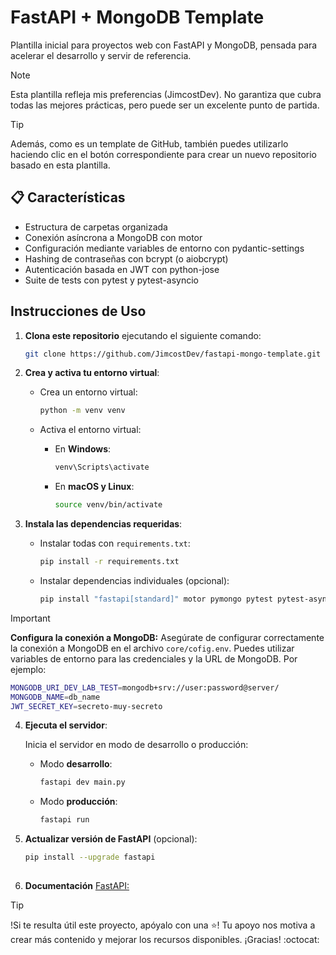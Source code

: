 # FastAPI + MongoDB Template
Plantilla inicial para proyectos web con FastAPI y MongoDB, pensada para acelerar el desarrollo y servir de referencia. 

> [!NOTE]
> Esta plantilla refleja mis preferencias (JimcostDev). No garantiza que cubra todas las mejores prácticas, pero puede ser un excelente punto de partida.

> [!TIP]
> Además, como es un template de GitHub, también puedes utilizarlo haciendo clic en el botón correspondiente para crear un nuevo repositorio basado en esta plantilla.

## 📋 Características
- Estructura de carpetas organizada
- Conexión asíncrona a MongoDB con motor
- Configuración mediante variables de entorno con pydantic-settings
- Hashing de contraseñas con bcrypt (o aiobcrypt)
- Autenticación basada en JWT con python-jose
- Suite de tests con pytest y pytest-asyncio

## Instrucciones de Uso

1. **Clona este repositorio** ejecutando el siguiente comando:

    ```bash
    git clone https://github.com/JimcostDev/fastapi-mongo-template.git
    ```

2. **Crea y activa tu entorno virtual**:

    - Crea un entorno virtual:

        ```bash
        python -m venv venv
        ```

    - Activa el entorno virtual:

        - En **Windows**:

            ```bash
            venv\Scripts\activate
            ```

        - En **macOS y Linux**:

            ```bash
            source venv/bin/activate
            ```

3. **Instala las dependencias requeridas**:
    - Instalar todas con `requirements.txt`:
        ```bash
        pip install -r requirements.txt
        ```
    - Instalar dependencias individuales (opcional):
        ```bash
        pip install "fastapi[standard]" motor pymongo pytest pytest-asyncio pydantic-settings aiobcrypt python-jose
        ```

> [!IMPORTANT]
> **Configura la conexión a MongoDB:**
> Asegúrate de configurar correctamente la conexión a MongoDB en el archivo `core/cofig.env`. Puedes utilizar variables de entorno para las credenciales y la URL de MongoDB. Por ejemplo:

```sh
MONGODB_URI_DEV_LAB_TEST=mongodb+srv://user:password@server/
MONGODB_NAME=db_name
JWT_SECRET_KEY=secreto-muy-secreto
```

4. **Ejecuta el servidor**:

    Inicia el servidor en modo de desarrollo o producción:

    - Modo **desarrollo**:
        ```bash
        fastapi dev main.py
        ```

    - Modo **producción**:
        ```bash
        fastapi run
        ```

5. **Actualizar versión de FastAPI** (opcional):
    ```bash
    pip install --upgrade fastapi
  
6. **Documentación** [FastAPI:](https://fastapi.tiangolo.com/#requirements)

> [!TIP] 
> !Si te resulta útil este proyecto, apóyalo con una ⭐! Tu apoyo nos motiva a crear más contenido y mejorar los recursos disponibles. ¡Gracias! :octocat:
   

